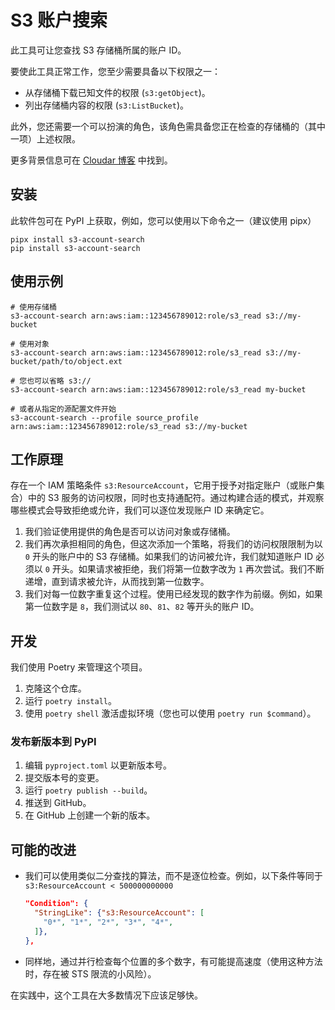 # S3 账户搜索

此工具可让您查找 S3 存储桶所属的账户 ID。

要使此工具正常工作，您至少需要具备以下权限之一：

- 从存储桶下载已知文件的权限 (`s3:getObject`)。
- 列出存储桶内容的权限 (`s3:ListBucket`)。

此外，您还需要一个可以扮演的角色，该角色需具备您正在检查的存储桶的（其中一项）上述权限。

更多背景信息可在 [Cloudar 博客](https://cloudar.be/awsblog/finding-the-account-id-of-any-public-s3-bucket/) 中找到。

## 安装

此软件包可在 PyPI 上获取，例如，您可以使用以下命令之一（建议使用 pipx）

```shell
pipx install s3-account-search
pip install s3-account-search
```

## 使用示例

```shell
# 使用存储桶
s3-account-search arn:aws:iam::123456789012:role/s3_read s3://my-bucket

# 使用对象
s3-account-search arn:aws:iam::123456789012:role/s3_read s3://my-bucket/path/to/object.ext

# 您也可以省略 s3://
s3-account-search arn:aws:iam::123456789012:role/s3_read my-bucket

# 或者从指定的源配置文件开始
s3-account-search --profile source_profile arn:aws:iam::123456789012:role/s3_read s3://my-bucket
```

## 工作原理

存在一个 IAM 策略条件 `s3:ResourceAccount`，它用于授予对指定账户（或账户集合）中的 S3 服务的访问权限，同时也支持通配符。通过构建合适的模式，并观察哪些模式会导致拒绝或允许，我们可以逐位发现账户 ID 来确定它。

1. 我们验证使用提供的角色是否可以访问对象或存储桶。
2. 我们再次承担相同的角色，但这次添加一个策略，将我们的访问权限限制为以 `0` 开头的账户中的 S3 存储桶。如果我们的访问被允许，我们就知道账户 ID 必须以 `0` 开头。如果请求被拒绝，我们将第一位数字改为 `1` 再次尝试。我们不断递增，直到请求被允许，从而找到第一位数字。
3. 我们对每一位数字重复这个过程。使用已经发现的数字作为前缀。例如，如果第一位数字是 `8`，我们测试以 `80`、`81`、`82` 等开头的账户 ID。

## 开发

我们使用 Poetry 来管理这个项目。

1. 克隆这个仓库。
2. 运行 `poetry install`。
3. 使用 `poetry shell` 激活虚拟环境（您也可以使用 `poetry run $command`）。

### 发布新版本到 PyPI

1. 编辑 `pyproject.toml` 以更新版本号。
2. 提交版本号的变更。
3. 运行 `poetry publish --build`。
4. 推送到 GitHub。
5. 在 GitHub 上创建一个新的版本。

## 可能的改进

- 我们可以使用类似二分查找的算法，而不是逐位检查。例如，以下条件等同于 `s3:ResourceAccount < 500000000000`

  ```json
  "Condition": {
    "StringLike": {"s3:ResourceAccount": [
      "0*", "1*", "2*", "3*", "4*",
    ]},
  },
   ```

- 同样地，通过并行检查每个位置的多个数字，有可能提高速度（使用这种方法时，存在被 STS 限流的小风险）。

在实践中，这个工具在大多数情况下应该足够快。
